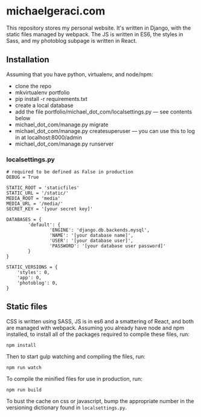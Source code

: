 # michaelgeraci.com

This repository stores my personal website. It's written in Django, with the
static files managed by webpack. The JS is written in ES6, the styles in Sass,
and my photoblog subpage is written in React.


## Installation

Assuming that you have python, virtualenv, and node/npm:
* clone the repo
* mkvirtualenv portfolio
* pip install -r requirements.txt
* create a local database
* add the file portfolio/michael_dot_com/localsettings.py — see contents below
* michael_dot_com/manage.py migrate
* michael_dot_com/manage.py createsuperuser — you can use this to log in at localhost:8000/admin
* michael_dot_com/manage.py runserver


### localsettings.py

```
# required to be defined as False in production
DEBUG = True

STATIC_ROOT = 'staticfiles'
STATIC_URL = '/static/'
MEDIA_ROOT = 'media'
MEDIA_URL = '/media/'
SECRET_KEY = '[your secret key]'

DATABASES = {
		'default': {
				'ENGINE': 'django.db.backends.mysql',
				'NAME': '[your database name]',
				'USER': '[your database user]',
				'PASSWORD': '[your database user password]'
		}
}

STATIC_VERSIONS = {
    'styles': 0,
    'app': 0,
    'photoblog': 0,
}
```


## Static files

CSS is written using SASS, JS is in es6 and a smattering of React, and both are
managed with webpack. Assuming you already have node and npm installed, to
install all of the packages required to compile these files, run:

	npm install

Then to start gulp watching and compiling the files, run:

	npm run watch

To compile the minified files for use in production, run:

	npm run build

To bust the cache on css or javascript, bump the appropriate number in the
versioning dictionary found in `localsettings.py`.
